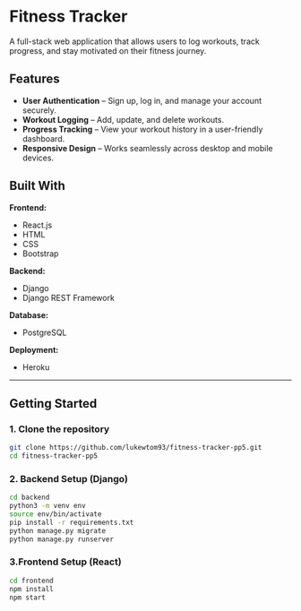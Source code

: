 # Fitness Tracker

A full-stack web application that allows users to log workouts, track progress, and stay motivated on their fitness journey.

## Features

- **User Authentication** – Sign up, log in, and manage your account securely.
- **Workout Logging** – Add, update, and delete workouts.
- **Progress Tracking** – View your workout history in a user-friendly dashboard.
- **Responsive Design** – Works seamlessly across desktop and mobile devices.

## Built With

**Frontend:**
- React.js
- HTML 
- CSS
- Bootstrap

**Backend:**
- Django
- Django REST Framework

**Database:**
- PostgreSQL

**Deployment:**
- Heroku

---

## Getting Started

### 1. Clone the repository

```bash
git clone https://github.com/lukewtom93/fitness-tracker-pp5.git
cd fitness-tracker-pp5
```

### 2. Backend Setup (Django)

```bash
cd backend
python3 -m venv env
source env/bin/activate
pip install -r requirements.txt
python manage.py migrate
python manage.py runserver
```

### 3.Frontend Setup (React)

```bash
cd frontend
npm install
npm start
```
